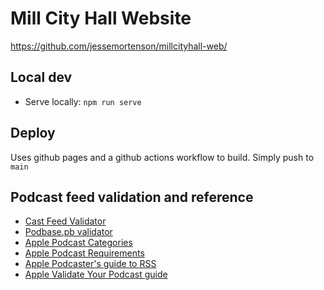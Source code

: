 # Mill City Hall Website

https://github.com/jessemortenson/millcityhall-web/

## Local dev

* Serve locally: `npm run serve`

## Deploy

Uses github pages and a github actions workflow to build. Simply push to `main`

## Podcast feed validation and reference

* [Cast Feed Validator](https://www.castfeedvalidator.com/validate.php?url=https://millcityhall.com/feed.xml)
* [Podbase.pb validator](https://podba.se/validate/?url=https://millcityhall.com/feed.xml)
* [Apple Podcast Categories](https://podcasters.apple.com/support/1691-apple-podcasts-categories)
* [Apple Podcast Requirements](https://podcasters.apple.com/support/823-podcast-requirements)
* [Apple Podcaster's guide to RSS](https://help.apple.com/itc/podcasts_connect/#/itcb54353390)
* [Apple Validate Your Podcast guide](https://podcasters.apple.com/support/829-validate-your-podcast)

